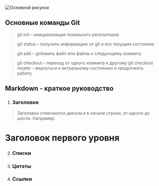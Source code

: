 ![Основной рисунок](https://toghr.com/wp-content/uploads/2021/11/1-november-2021.jpg)

## Основные команды Git

> git init – инициализация локального репозитория

> git status – получить информацию от git о его текущем состоянии

> git add – добавить файл или файлы к следующему коммиту

> git checkout – переход от одного коммита к другому
> git checkout master – вернуться к актуальному состоянию и продолжить работу


## Markdown - краткое руководство

1. ### Заголовки

> Заголовки отмечаются диезом `#` в начале строки, от одного до шести. Например:

# Заголовок первого уровня #

2. ### Списки

3. ### Цитаты

4. ### Ссылки

